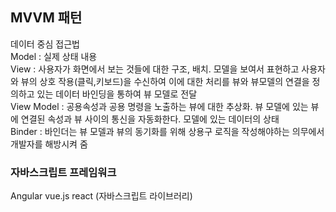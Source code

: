 ## MVVM 패턴  
데이터 중심 접근법  
Model : 실제 상태 내용  
View : 사용자가 화면에서 보는 것들에 대한 구조, 배치. 모델을 보여서 표현하고 사용자와 뷰의 상호 작용(클릭,키보드)을 수신하여 이에 대한 처리를 뷰와 뷰모델의 연결을 정의하고 있는 데이터 바인딩을 통하여 뷰 모델로 전달  
View Model : 공용속성과 공용 명령을 노출하는 뷰에 대한 추상화. 
뷰 모델에 있는 뷰에 연결된 속성과 뷰 사이의 통신을 자동화한다. 모델에 있는 데이터의 상태  
Binder : 바인더는 뷰 모델과 뷰의 동기화를 위해 상용구 로직을 작성해야하는 의무에서 개발자를 해방시켜 줌

### 자바스크립트 프레임워크
Angular
vue.js
react (자바스크립트 라이브러리)